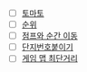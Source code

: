 - [ ] [토마토](https://www.acmicpc.net/problem/7576)
- [ ] [순위](https://school.programmers.co.kr/learn/courses/30/lessons/49191)
- [ ] [점프와 순간 이동](https://school.programmers.co.kr/learn/courses/30/lessons/12980)
- [ ] [단지번호붙이기](https://www.acmicpc.net/problem/2667)
- [ ] [게임 맵 최단거리](https://school.programmers.co.kr/learn/courses/30/lessons/1844)
